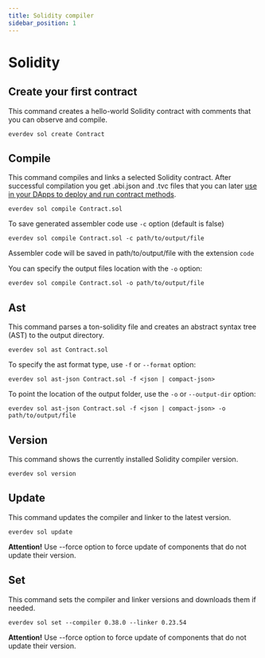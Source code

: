 ```yaml
---
title: Solidity compiler
sidebar_position: 1
---
```


# Solidity

## Create your first contract

This command creates a hello-world Solidity contract with comments that you can observe and compile.

```shell
everdev sol create Contract
```

## Compile

This command compiles and links a selected Solidity contract. After successful compilation you get .abi.json and .tvc files that you can later [use in your DApps to deploy and run contract methods](https://docs.everos.dev/ever-sdk/guides/work_with_contracts/add_contract_to_your_app).

```shell
everdev sol compile Contract.sol
```

To save generated assembler code use `-c` option (default is false)

```shell
everdev sol compile Contract.sol -c path/to/output/file
```

Assembler code will be saved in path/to/output/file with the extension `code`

You can specify the output files location with the `-o` option:

```shell
everdev sol compile Contract.sol -o path/to/output/file
```

## Ast

This command parses a ton-solidity file and creates an abstract syntax tree (AST) to the output directory.

```shell
everdev sol ast Contract.sol
```

To specify the ast format type, use `-f` or `--format` option:

```shell
everdev sol ast-json Contract.sol -f <json | compact-json>
```

To point the location of the output folder, use the `-o` or `--output-dir` option:

```shell
everdev sol ast-json Contract.sol -f <json | compact-json> -o path/to/output/file
```

## Version

This command shows the currently installed Solidity compiler version.

```shell
everdev sol version
```

## Update

This command updates the compiler and linker to the latest version.

```shell
everdev sol update
```

**Attention!** Use --force option to force update of components that do not update their version.

## Set

This command sets the compiler and linker versions and downloads them if needed.

```shell
everdev sol set --compiler 0.38.0 --linker 0.23.54
```

**Attention!** Use --force option to force update of components that do not update their version.

